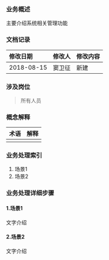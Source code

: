 ### 业务概述

主要介绍系统相关管理功能

### 文档记录

| 修改日期 | 修改人 | 修改内容 |
| :--- | :--- | :--- |
| 2018-08-15 | 窦卫征 | 新建 |

### 涉及岗位

> 所有人员

### 概念解释

| 术语 | 解释 |
| :--- | :--- |
|  |  |

### 业务处理索引

1. 场景1
2. 场景2

### 业务处理详细步骤

#### 1.场景1

文字介绍

#### 2.场景2

文字介绍

